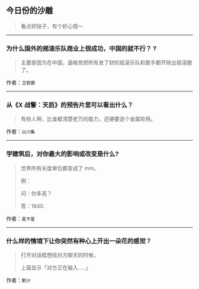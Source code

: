 ## 今日份的沙雕

> 看点好段子，有个好心情～


 
---

### 为什么国外的摇滚乐队商业上很成功，中国的就不行？ ?

> 主要是因为在中国，逼格党把所有发了财的摇滚乐队和歌手都开除出摇滚圈了。


作者：`卫若圃`

---

### 从《X 战警：天启》的预告片里可以看出什么？

> 有些人啊，比谁都清楚老万的能力，还硬要造个金属轮椅。


作者：`以川集`

---

### 学建筑后，对你最大的影响或改变是什么?

> 世界所有长度单位都变成了 mm。
> 
> 例：
> 
> 问：你多高？
> 
> 答：1840.


作者：`星不星`

---

### 什么样的情境下让你突然有种心上开出一朵花的感觉？

> 打开对话框想找对方聊天的时候，
> 
> 上面显示「对方正在输入.....」


作者：`劉少`